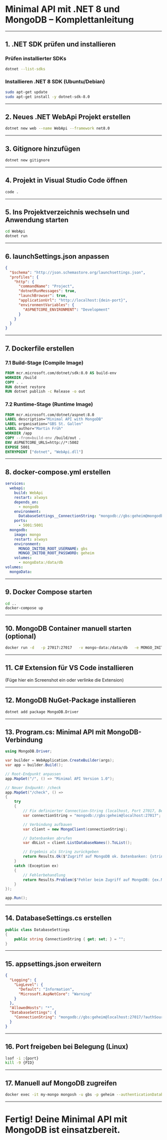 # Minimal API mit .NET 8 und MongoDB – Komplettanleitung

---

## 1. .NET SDK prüfen und installieren

### Prüfen installierter SDKs
```bash
dotnet --list-sdks
```

### Installieren .NET 8 SDK (Ubuntu/Debian)
```bash
sudo apt-get update
sudo apt-get install -y dotnet-sdk-8.0
```

---

## 2. Neues .NET WebApi Projekt erstellen

```bash
dotnet new web --name WebApi --framework net8.0
```

---

## 3. Gitignore hinzufügen

```bash
dotnet new gitignore
```

---

## 4. Projekt in Visual Studio Code öffnen

```bash
code .
```

---

## 5. Ins Projektverzeichnis wechseln und Anwendung starten

```bash
cd WebApi
dotnet run
```

---

## 6. launchSettings.json anpassen

```json
{
  "$schema": "http://json.schemastore.org/launchsettings.json",
  "profiles": {
    "http": {
      "commandName": "Project",
      "dotnetRunMessages": true,
      "launchBrowser": true,
      "applicationUrl": "http://localhost:{dein-port}",
      "environmentVariables": {
        "ASPNETCORE_ENVIRONMENT": "Development"
      }
    }
  }
}
```

---

## 7. Dockerfile erstellen

### 7.1 Build-Stage (Compile Image)
```dockerfile
FROM mcr.microsoft.com/dotnet/sdk:8.0 AS build-env
WORKDIR /build
COPY . .
RUN dotnet restore
RUN dotnet publish -c Release -o out
```

### 7.2 Runtime-Stage (Runtime Image)
```dockerfile
FROM mcr.microsoft.com/dotnet/aspnet:8.0
LABEL description="Minimal API with MongoDB"
LABEL organisation="GBS St. Gallen"
LABEL author="Martin Früh"
WORKDIR /app
COPY --from=build-env /build/out .
ENV ASPNETCORE_URLS=http://*:5002
EXPOSE 5001
ENTRYPOINT ["dotnet", "WebApi.dll"]
```

---

## 8. docker-compose.yml erstellen

```yaml
services:
  webapi:
    build: WebApi
    restart: always
    depends_on:
      - mongodb
    environment:
      DatabaseSettings__ConnectionString: "mongodb://gbs:geheim@mongodb:27017"
    ports:
      - 5001:5001
  mongodb:
    image: mongo
    restart: always
    environment:
      MONGO_INITDB_ROOT_USERNAME: gbs
      MONGO_INITDB_ROOT_PASSWORD: geheim
    volumes:
      - mongoData:/data/db
volumes:
  mongoData:
```

---

## 9. Docker Compose starten

```bash
cd ..
docker-compose up
```

---

## 10. MongoDB Container manuell starten (optional)

```bash
docker run -d   -p 27017:27017   -v mongo-data:/data/db   -e MONGO_INITDB_ROOT_USERNAME=gbs   -e MONGO_INITDB_ROOT_PASSWORD=geheim   --name my-mongo   mongo
```

---

## 11. C# Extension für VS Code installieren

(Füge hier ein Screenshot ein oder verlinke die Extension)

---

## 12. MongoDB NuGet-Package installieren

```bash
dotnet add package MongoDB.Driver
```

---

## 13. Program.cs: Minimal API mit MongoDB-Verbindung

```csharp
using MongoDB.Driver;

var builder = WebApplication.CreateBuilder(args);
var app = builder.Build();

// Root-Endpunkt anpassen
app.MapGet("/", () => "Minimal API Version 1.0");

// Neuer Endpunkt: /check
app.MapGet("/check", () =>
{
    try
    {
        // Fix definierter Connection-String (localhost, Port 27017, Benutzername/Passwort wie beim Container)
        var connectionString = "mongodb://gbs:geheim@localhost:27017";

        // Verbindung aufbauen
        var client = new MongoClient(connectionString);

        // Datenbanken abrufen
        var dbList = client.ListDatabaseNames().ToList();

        // Ergebnis als String zurückgeben
        return Results.Ok($"Zugriff auf MongoDB ok. Datenbanken: {string.Join(", ", dbList)}");
    }
    catch (Exception ex)
    {
        // Fehlerbehandlung
        return Results.Problem($"Fehler beim Zugriff auf MongoDB: {ex.Message}");
    }
});

app.Run();
```

---

## 14. DatabaseSettings.cs erstellen

```csharp
public class DatabaseSettings
{
    public string ConnectionString { get; set; } = "";
}
```

---

## 15. appsettings.json erweitern

```json
{
  "Logging": {
    "LogLevel": {
      "Default": "Information",
      "Microsoft.AspNetCore": "Warning"
    }
  },
  "AllowedHosts": "*",
  "DatabaseSettings": {
    "ConnectionString": "mongodb://gbs:geheim@localhost:27017/?authSource=admin"
  }
}
```

---

## 16. Port freigeben bei Belegung (Linux)

```bash
lsof -i :{port}
kill -9 {PID}
```

---

## 17. Manuell auf MongoDB zugreifen

```bash
docker exec -it my-mongo mongosh -u gbs -p geheim --authenticationDatabase admin
```

---

# Fertig! Deine Minimal API mit MongoDB ist einsatzbereit.
